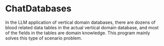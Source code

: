 # ChatDatabases
In the LLM application of vertical domain databases, there are dozens of blood related data tables in the actual vertical domain database, and most of the fields in the tables are domain knowledge. This program mainly solves this type of scenario problem.
